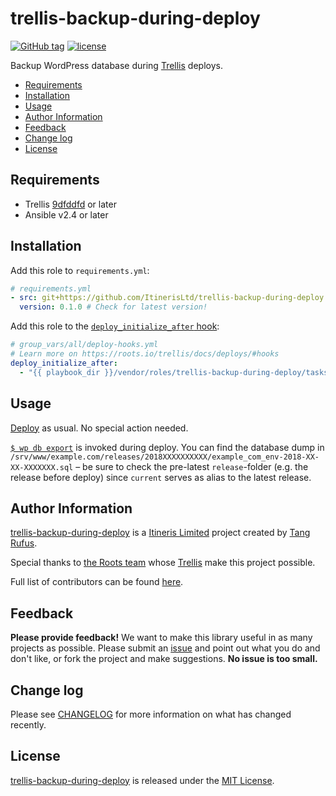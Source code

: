# trellis-backup-during-deploy

[![GitHub tag](https://img.shields.io/github/tag/ItinerisLtd/trellis-backup-during-deploy.svg)](https://github.com/ItinerisLtd/trellis-backup-during-deploy/tags)
[![license](https://img.shields.io/github/license/ItinerisLtd/trellis-backup-during-deploy.svg)](https://github.com/ItinerisLtd/trellis-backup-during-deploy/blob/master/LICENSE)

Backup WordPress database during [Trellis](https://github.com/roots/trellis) deploys.

<!-- START doctoc generated TOC please keep comment here to allow auto update -->
<!-- DON'T EDIT THIS SECTION, INSTEAD RE-RUN doctoc TO UPDATE -->


- [Requirements](#requirements)
- [Installation](#installation)
- [Usage](#usage)
- [Author Information](#author-information)
- [Feedback](#feedback)
- [Change log](#change-log)
- [License](#license)

<!-- END doctoc generated TOC please keep comment here to allow auto update -->

## Requirements

- Trellis [9dfddfd](https://github.com/roots/trellis/commit/9dfddfd0d5f7d10886d2f434c02d3bd23edb8684) or later
- Ansible v2.4 or later


## Installation

Add this role to `requirements.yml`:

```yaml
# requirements.yml
- src: git+https://github.com/ItinerisLtd/trellis-backup-during-deploy.git
  version: 0.1.0 # Check for latest version!
```

Add this role to the [`deploy_initialize_after` hook](https://roots.io/trellis/docs/deploys/#hooks):
```yaml
# group_vars/all/deploy-hooks.yml
# Learn more on https://roots.io/trellis/docs/deploys/#hooks
deploy_initialize_after:
  - "{{ playbook_dir }}/vendor/roles/trellis-backup-during-deploy/tasks/main.yml"
```

## Usage

[Deploy](https://roots.io/trellis/docs/deploys/#example) as usual. No special action needed.

[`$ wp db export`](https://developer.wordpress.org/cli/commands/db/export/) is invoked during deploy. You can find the database dump in `/srv/www/example.com/releases/2018XXXXXXXXXX/example_com_env-2018-XX-XX-XXXXXXX.sql` – be sure to check the pre-latest `release`-folder (e.g. the release before deploy) since `current` serves as alias to the latest release.

## Author Information

[trellis-backup-during-deploy](https://github.com/ItinerisLtd/trellis-backup-during-deploy) is a [Itineris Limited](https://www.itineris.co.uk/) project created by [Tang Rufus](https://typist.tech).

Special thanks to [the Roots team](https://roots.io/about/) whose [Trellis](https://github.com/roots/trellis) make this project possible.

Full list of contributors can be found [here](https://github.com/ItinerisLtd/trellis-backup-during-deploy/graphs/contributors).

## Feedback

**Please provide feedback!** We want to make this library useful in as many projects as possible.
Please submit an [issue](https://github.com/ItinerisLtd/trellis-backup-during-deploy/issues/new) and point out what you do and don't like, or fork the project and make suggestions.
**No issue is too small.**

## Change log

Please see [CHANGELOG](./CHANGELOG.md) for more information on what has changed recently.

## License

[trellis-backup-during-deploy](https://github.com/ItinerisLtd/trellis-backup-during-deploy) is released under the [MIT License](https://opensource.org/licenses/MIT).
